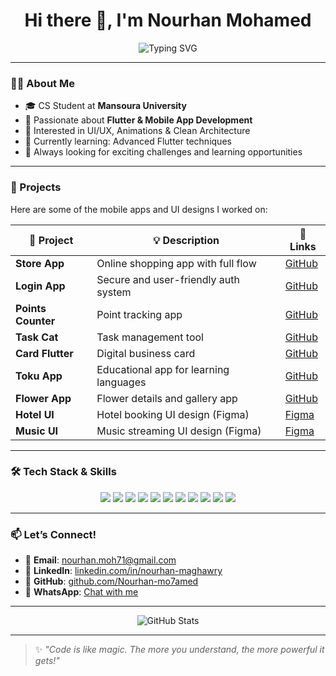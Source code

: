 <h1 align="center">Hi there 👋, I'm Nourhan Mohamed</h1>

<p align="center">
  <img src="https://readme-typing-svg.herokuapp.com?font=Fira+Code&duration=3000&pause=1000&center=true&vCenter=true&width=435&lines=Flutter+Developer+%F0%9F%90%BB;Computer+Science+Student+%F0%9F%8E%93;Passionate+about+Mobile+Apps+%F0%9F%92%BB;Open+to+Internships+%E2%9C%8C%EF%B8%8F" alt="Typing SVG" />
</p>

---

### 👩‍💻 About Me

- 🎓 CS Student at **Mansoura University**
- 💙 Passionate about **Flutter & Mobile App Development**
- 🧩 Interested in UI/UX, Animations & Clean Architecture
- 🌱 Currently learning: Advanced Flutter techniques
- 🚀 Always looking for exciting challenges and learning opportunities

---

### 🚀 Projects

Here are some of the mobile apps and UI designs I worked on:

| 🧩 Project | 💡 Description | 🔗 Links |
|-----------|----------------|---------|
| **Store App** | Online shopping app with full flow | [GitHub](https://github.com/Nourhan-mo7amed/Store-app.git) |
| **Login App** | Secure and user-friendly auth system | [GitHub](https://github.com/Nourhan-mo7amed/Login.git) |
| **Points Counter** | Point tracking app | [GitHub](https://github.com/Nourhan-mo7amed/Points-Counter.git) |
| **Task Cat** | Task management tool | [GitHub](https://github.com/Nourhan-mo7amed/Task-Cat.git) |
| **Card Flutter** | Digital business card | [GitHub](https://github.com/Nourhan-mo7amed/Card-FLUTTER.git) |
| **Toku App** | Educational app for learning languages | [GitHub](https://github.com/Nourhan-mo7amed/Toku-App.git) |
| **Flower App** | Flower details and gallery app | [GitHub](https://github.com/Nourhan-mo7amed/flower.git) |
| **Hotel UI** | Hotel booking UI design (Figma) | [Figma](https://www.figma.com/proto/h5aveDuhemMjvTv4PNjEdc/hotel?page-id=0%3A1) |
| **Music UI** | Music streaming UI design (Figma) | [Figma](https://www.figma.com/proto/o9tcn5aPgp4pdjne0RCu9M/music?page-id=0%3A286) |

---

### 🛠 Tech Stack & Skills

<p align="center">
  <img src="https://img.shields.io/badge/Flutter-02569B?style=for-the-badge&logo=flutter&logoColor=white" />
  <img src="https://img.shields.io/badge/Dart-0175C2?style=for-the-badge&logo=dart&logoColor=white" />
  <img src="https://img.shields.io/badge/C%23-68217A?style=for-the-badge&logo=csharp&logoColor=white" />
  <img src="https://img.shields.io/badge/C++-00599C?style=for-the-badge&logo=c%2B%2B&logoColor=white" />
  <img src="https://img.shields.io/badge/HTML5-E34F26?style=for-the-badge&logo=html5&logoColor=white" />
  <img src="https://img.shields.io/badge/CSS3-1572B6?style=for-the-badge&logo=css3&logoColor=white" />
  <img src="https://img.shields.io/badge/Figma-F24E1E?style=for-the-badge&logo=figma&logoColor=white" />
  <img src="https://img.shields.io/badge/API-Integration-orange?style=for-the-badge" />
  <img src="https://img.shields.io/badge/UI/UX-Design-blueviolet?style=for-the-badge" />
  <img src="https://img.shields.io/badge/OOP-Principles-critical?style=for-the-badge" />
  <img src="https://img.shields.io/badge/Problem%20Solving-brightgreen?style=for-the-badge" />
</p>

---

### 📫 Let’s Connect!

- 📧 **Email**: [nourhan.moh71@gmail.com](mailto:nourhan.moh71@gmail.com)  
- 💼 **LinkedIn**: [linkedin.com/in/nourhan-maghawry](https://www.linkedin.com/in/nourhan-maghawry-bb3157316)  
- 🐙 **GitHub**: [github.com/Nourhan-mo7amed](https://github.com/Nourhan-mo7amed)  
- 💬 **WhatsApp**: [Chat with me](https://wa.me/+201224146857)

---

<p align="center">
  <img src="https://github-readme-stats.vercel.app/api?username=Nourhan-mo7amed&show_icons=true&theme=radical" alt="GitHub Stats" />
</p>

---

> ✨ *"Code is like magic. The more you understand, the more powerful it gets!"*

